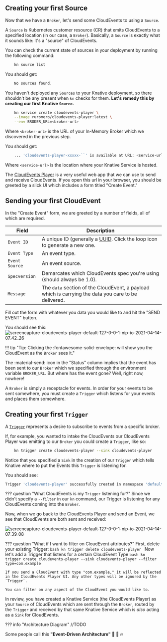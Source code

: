 ## Creating your first Source
Now that we have a `Broker`, let's send some CloudEvents to using a `Source`.

A `Source` is Kubernetes customer resource (CR) that emits CloudEvents to a specified location (in our case, a `Broker`). Basically, a `Source` is exactly what it sounds like: it's a "source" of CloudEvents.

You can check the current state of sources in your deployment by running the following command:

```bash
    kn source list
```

You should get:
```bash
    No sources found.
```

You haven't deployed any `Sources` to your Knative deployment, so there shouldn't be any present when `kn` checks for them. **Let's remedy this by creating our first Knative `Source`.**
```bash
    kn service create cloudevents-player \
    --image ruromero/cloudevents-player:latest \
    --env BROKER_URL=<broker-url>
```
Where `<broker-url>` is the URL of your In-Memory Broker which we discovered in the previous step.

You should get:
```bash
    ... 'cloudevents-player-xxxxx-``' is available at URL: <service-url>
```
Where `<service-url>` is the location where your Knative Service is hosted.

The [CloudEvents Player](https://github.com/ruromero/cloudevents-player) is a very useful web app that we can use to send and receive CloudEvents. If you open this url in your browser, you should be greeted by a slick UI which includes a form titled "Create Event."

## Sending your first CloudEvent
In the "Create Event" form, we are greeted by a number of fields, all of which are required.

| Field          | Description |
|----------------|-------------|
| `Event ID`     | A unique ID (generally a [UUID](https://en.wikipedia.org/wiki/Universally_unique_identifier#:~:text=A%20universally%20unique%20identifier%20(UUID,%2C%20for%20practical%20purposes%2C%20unique.)). Click the loop icon to generate a new one.   |
| `Event Type`   | An event type.|
| `Event Source` | An event source.|
| `Specversion`  | Demarcates which CloudEvents spec you're using (should always be 1.0).|
| `Message`      | The `data` section of the CloudEvent, a payload which is carrying the data you care to be delivered.|

Fill out the form with whatever you data you would like to and hit the "SEND EVENT" button.

You should see this:
![screencapture-cloudevents-player-default-127-0-0-1-nip-io-2021-04-14-07_42_26](https://user-images.githubusercontent.com/16281246/114704777-fcabc180-9cf4-11eb-8cd8-ae85ca32101e.png)

!!! tip "Tip: Clicking the :fontawesome-solid-envelope: will show you the CloudEvent as the `Broker` sees it."

The :material-send: icon in the "Status" column implies that the event has been sent to our `Broker` which we specified through the environment variable `BROKER_URL`. But where has the event gone? Well, right now, nowhere!

A `Broker` is simply a receptacle for events. In order for your events to be sent somewhere, you must create a `Trigger` which listens for your events and places them somewhere.

## Creating your first `Trigger`
A [`Trigger`](../eventing/triggers/) represents a desire to subscribe to events from a specific broker.

If, for example, you wanted to intake the CloudEvents our CloudEvents Player was emitting to our `Broker` you could create a `Trigger`, like so:

```bash
    kn trigger create cloudevents-player --sink cloudevents-player
```
Notice that you specified a `Sink` in the creation of our `Trigger` which tells Knative where to put the Events this `Trigger` is listening for.

You should see:
```bash
Trigger 'cloudevents-player' successfully created in namespace 'default'.
```

??? question "What CloudEvents is my `Trigger` listening for?"
    Since we didn't specify a `--filter` in our `kn` command, our Trigger is listening for any CloudEvents coming into the `Broker`.

Now, when we go back to the CloudEvents Player and send an Event, we see that CloudEvents are both sent and received:

![screencapture-cloudevents-player-default-127-0-0-1-nip-io-2021-04-14-07_39_08](https://user-images.githubusercontent.com/16281246/114704377-8909b480-9cf4-11eb-9db0-815223199b5b.png)


??? question "What if I want to filter on CloudEvent attributes?"
    First, delete your existing Trigger:
    ```bash
      kn trigger delete cloudevents-player
    ```
    Now let's add a Trigger that listens for a certain CloudEvent Type
    ```bash
      kn trigger create cloudevents-player --sink cloudevents-player --filter type=com.example
    ```

    If you send a CloudEvent with type "com.example," it will be reflected in the CloudEvents Player UI. Any other types will be ignored by the `Trigger`.

    You can filter on any aspect of the CloudEvent you would like to.

In review, you have created a Knative Service (the CloudEvents Player) as your `Source` of CloudEvents which are sent through the `Broker`, routed by the `Trigger` and received by that same Knative Service which is *also* acting as a `Sink` for CloudEvents.

??? info "Architecture Diagram"
    //TODO

Some people call this **"Event-Driven Architecture"** :tada: :taco: :fire:

